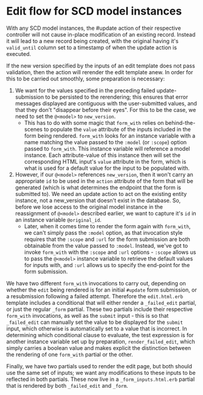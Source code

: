 # Edit flow for SCD model instances

With any SCD model instances, the #update action of their respective controller will not cause in-place modification of an existing record. Instead it will lead to a new record being created, with the original having it's `valid_until` column set to a timestamp of when the update action is executed.  

If the new version specified by the inputs of an edit template does not pass validation, then the action will rerender the edit template anew. In order for this to be carried out smoothly, some preparation is necessary:   
1. We want for the values specified in the preceding failed update-submission to be persisted to the rerendering; this ensures that error messages displayed are contiguous with the user-submitted values, and that they don't "disappear before their eyes". For this to be the case, we need to set the `@<model>` to `new_version`.
     - This has to do with some magic that `form_with` relies on behind-the-scenes to populate the `value` attribute of the inputs included in the form being rendered. `form_with` looks for an instance variable with a name matching the value passed to the `:model` (or `:scope`) option passed to `form_with`. This instance variable will reference a model instance. Each attribute-value of this instance then will set the corresponding HTML input's `value` attribute in the form, which is what is used for a default value for the input to be populated with.
2. However, if our `@<model>` references `new_version`, then it won't carry an appropriate `id` to be used in the `action` attribute of the form that will be generated (which is what determines the endpoint that the form is submitted to). We need an update action to act on the existing entity instance, not a new_version that doesn't exist in the database. So, before we lose access to the original model instance in the reassignment of `@<model>` described earlier, we want to capture it's `id` in an instance variable `@original_id`.  
     - Later, when it comes time to render the form again with `form_with`, we can't simply pass the `:model` option, as that invocation style requires that the `:scope` and `:url` for the form submission are both obtainable from the value passed to `:model`. Instead, we've got to invoke `form_with` with the `:scope` and `:url` options - `:scope` allows us to pass the `@<model>` instance variable to retrieve the default values for inputs with, and `:url` allows us to specify the end-point for the form submission.  

We have two different `form_with` invocations to carry out, depending on whether the `edit` being rendered is for an initial `#update` form submission, or a resubmission following a failed attempt. Therefore the `edit.html.erb` template includes a conditional that will either render a `_failed_edit` partial, or just the regular `_form` partial. These two partials include their respective `form_with` invocations, as well as the `submit` input - this is so that `_failed_edit` can manually set the value to be displayed for the `submit` input, which otherwise is automatically set to a value that is incorrect. In determining which conditional clause to evaluate, the test expression is for another instance variable set up by preparation, `render_failed_edit`, which simply carries a boolean value and makes explicit the distinction between the rendering of one `form_with` partial or the other.

Finally, we have two partials used to render the edit page, but both should use the same set of inputs; we want any modifications to these inputs to be reflected in both partials. These now live in a `_form_inputs.html.erb` partial that is rendered by both `_failed_edit` and `_form`.
